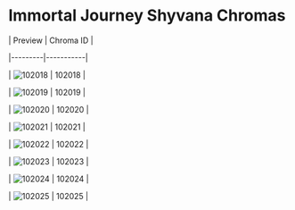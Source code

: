 # Immortal Journey Shyvana Chromas


| Preview | Chroma ID |

|---------|-----------|

| ![102018](https://raw.communitydragon.org/latest/plugins/rcp-be-lol-game-data/global/default/v1/champion-chroma-images/102/102018.png) | 102018 |

| ![102019](https://raw.communitydragon.org/latest/plugins/rcp-be-lol-game-data/global/default/v1/champion-chroma-images/102/102019.png) | 102019 |

| ![102020](https://raw.communitydragon.org/latest/plugins/rcp-be-lol-game-data/global/default/v1/champion-chroma-images/102/102020.png) | 102020 |

| ![102021](https://raw.communitydragon.org/latest/plugins/rcp-be-lol-game-data/global/default/v1/champion-chroma-images/102/102021.png) | 102021 |

| ![102022](https://raw.communitydragon.org/latest/plugins/rcp-be-lol-game-data/global/default/v1/champion-chroma-images/102/102022.png) | 102022 |

| ![102023](https://raw.communitydragon.org/latest/plugins/rcp-be-lol-game-data/global/default/v1/champion-chroma-images/102/102023.png) | 102023 |

| ![102024](https://raw.communitydragon.org/latest/plugins/rcp-be-lol-game-data/global/default/v1/champion-chroma-images/102/102024.png) | 102024 |

| ![102025](https://raw.communitydragon.org/latest/plugins/rcp-be-lol-game-data/global/default/v1/champion-chroma-images/102/102025.png) | 102025 |
